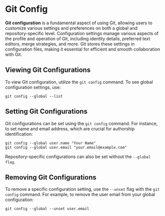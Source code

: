 # Git Config

**Git configuration** is a fundamental aspect of using Git, allowing users to customize various settings and preferences on both a global and repository-specific level. Configuration settings manage various aspects of the profile and operation of Git, including identity details, preferred text editors, merge strategies, and more. Git stores these settings in configuration files, making it essential for efficient and smooth collaboration with Git.

## Viewing Git Configurations

To view Git configuration, utilize the `git config` command. To see global configuration settings, use:

```shell
git config --global --list
```

## Setting Git Configurations 

Git configurations can be set using the `git config` command. For instance, to set name and email address, which are crucial for authorship identification:

```shell
git config --global user.name "Your Name"
git config --global user.email "your.email@example.com"
```
Repository-specific configurations can also be set without the `--global flag`.

## Removing Git Configurations

To remove a specific configuration setting, use the `--unset` flag with the `git config` command. For example, to remove the user email from your global configuration:

```shell
git config --global --unset user.email
```